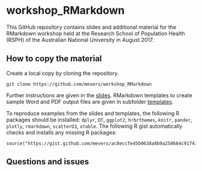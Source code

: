 # workshop_RMarkdown

This GitHub repository contains slides and additional material for the RMarkdown workshop held at the Research School of Population Health (RSPH) of the Australian National University in August 2017.

## How to copy the material
Create a local copy by cloning the repository.
```
git clone https://github.com/mevers/workshop_RMarkdown
```

Further instructions are given in the [slides](slides.html). RMarkdown templates to create sample Word and PDF output files are given in subfolder [templates](templates).

To reproduce examples from the slides and templates, the following R packages should be installed: `dplyr`, `DT`, `ggplot2`, `hrbrthemes`, `knitr`, `pander`, `plotly`, `rmarkdown`, `scatterD3`, `xtable`. The following R gist automatically checks and installs any missing R packages:
```
source("https://gist.github.com/mevers/ac8eccfe45b0638a8b9a258664c91741/raw/install_workshop_libs.R")
```

## Questions and issues
